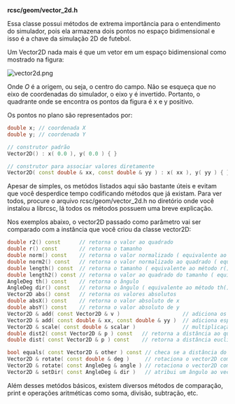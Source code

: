 **rcsc/geom/vector_2d.h**

Essa classe possui métodos de extrema importância para o entendimento do simulador, pois ela armazena dois pontos no espaço bidimensional e isso é a chave da simulação 2D de futebol.

Um Vector2D nada mais é que um vetor em um espaço bidimensional como mostrado na figura:

![vector2d.png](https://bitbucket.org/repo/qM7nyp/images/3974239038-vector2d.png)

Onde _O_ é a origem, ou seja, o centro do campo. Não se esqueça que no eixo de coordenadas do simulador, o eixo y é invertido. Portanto, o quadrante onde se encontra os pontos da figura é x e y positivo.

Os pontos no plano são representados por:
```cpp
double x; // coordenada X
double y; // coordenada Y

// construtor padrão
Vector2D() : x( 0.0 ), y( 0.0 ) { }

// construtor para associar valores diretamente
Vector2D( const double & xx, const double & yy ) : x( xx ), y( yy ) { }
```

Apesar de simples, os metódos listados aqui são bastante úteis e evitam que você desperdice tempo codificando métodos que já existam. Para ver todos, procure o arquivo rcsc/geom/vector_2d.h no diretório onde você instalou a librcsc, lá todos os métodos possuem uma breve explicação.

Nos exemplos abaixo, o vector2D passado como parâmetro vai ser comparado com a instância que você criou da classe vector2D:

```cpp
double r2() const      // retorna o valor ao quadrado
double r() const       // retorna o tamanho
double norm() const    // retorna o valor normalizado ( equivalente ao método r() )
double norm2() const   // retorna o valor normalizado ao quadrado ( equivalente ao método r2() )
double length() const  // retorna o tamanho ( equivalente ao método r() )
double length2() const // retorna o valor ao quadrado do tamanho ( equivalente ao método r2() )
AngleDeg th() const    // retorna o ângulo
AngleDeg dir() const   // retorna o ângulo ( equivalente ao método th() )
Vector2D abs() const   // retorna os valores absolutos 
double absX() const    // retorna o valor absoluto de x
double absY() const    // retorna o valor absoluto de y
Vector2D & add( const Vector2D & v )                    // adiciona os valores x e y de v ao vetor
Vector2D & add( const double & xx, const double & yy )  // adiciona específicos valores para x e y
Vector2D & scale( const double & scalar )               // multiplicação de x e y por escalar
double dist2( const Vector2D & p ) const   // retorna a distância ao quadrado com o ponto 'p' (x1-x2)² + (y1-y2)²
double dist( const Vector2D & p ) const    // retorna a distância euclidiana com o ponto 'p' √((x1-x2)² + (y1-y2)²)

bool equals( const Vector2D & other ) const // checa se a distância do vector2D é exatamente idêntico ao outro
Vector2D & rotate( const double & deg )     // rotaciona o vector2D com o valor do ângulo 'deg' (retorna a referência)
Vector2D & rotate( const AngleDeg & angle ) // rotaciona o vector2D com o ângulo do tipo AngleDeg (retorna um novo vector2D)
Vector2D & setDir( const AngleDeg & dir )   // atribui um ângulo ao vector2D
```

Além desses metódos básicos, existem diversos métodos de comparação, print e operações aritméticas como soma, divisão, subtração, etc.